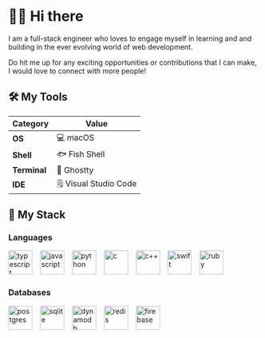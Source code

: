 <!-- markdownlint-disable MD033 -->
<!-- markdownlint-disable MD045 -->
<!--
**jasperteo/jasperteo** is a ✨ _special_ ✨ repository because its `README.md` (this file) appears on your GitHub profile.

Here are some ideas to get you started:

- 🔭 I’m currently working on ...
- 🌱 I’m currently learning ...
- 👯 I’m looking to collaborate on ...
- 🤔 I’m looking for help with ...
- 💬 Ask me about ...
- 📫 How to reach me: ...
- 😄 Pronouns: ...
- ⚡ Fun fact: ...
-->

# 🧑‍💻 Hi there

I am a full-stack engineer who loves to engage myself in learning and and building in the ever evolving world of web development.

Do hit me up for any exciting opportunities or contributions that I can make, I would love to connect with more people!

## 🛠️ My Tools

| Category     | Value                 |
| ------------ | --------------------- |
| **OS**       | 💻 macOS              |
| **Shell**    | 🐟 Fish Shell         |
| **Terminal** | 👻 Ghostty            |
| **IDE**      | 🗒️ Visual Studio Code |

## 🔩 My Stack

### Languages

<div>
  <img src="https://cdn.svgporn.com/logos/typescript-icon.svg" height="48" alt="typescript" />
  <img width= "8" />
  <img src="https://cdn.svgporn.com/logos/javascript.svg" height="48" alt="javascript" />
  <img width= "8" />
  <img src="https://cdn.svgporn.com/logos/python.svg" height="48" alt="python" />
  <img width= "8" />
  <img src="https://cdn.svgporn.com/logos/c.svg" height="48" alt="c" />
  <img width= "8" />
  <img src="https://cdn.svgporn.com/logos/c-plusplus.svg" height="48" alt="c++" />
  <img width= "8" />
  <img src="https://cdn.svgporn.com/logos/swift.svg" height="48" alt="swift" />
  <img width= "8" />
  <img src="https://cdn.svgporn.com/logos/ruby.svg" height="48" alt="ruby" />
</div>

### Databases

<div>
  <img src="https://cdn.svgporn.com/logos/postgresql.svg" height="48" alt="postgres" />
  <img width= "8" />
  <img src="https://cdn.svgporn.com/logos/sqlite.svg" height="48" alt="sqlite" />
  <img width= "8" />
  <img src="https://cdn.svgporn.com/logos/aws-dynamodb.svg" height="48" alt="dynamodb" />
  <img width= "8" />
  <img src="https://cdn.svgporn.com/logos/redis.svg" height="48" alt="redis" />
  <img width= "8" />
  <img src="https://cdn.svgporn.com/logos/firebase.svg" height="48" alt="firebase" />
</div>
